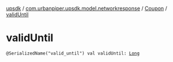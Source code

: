 [upsdk](../../index.md) / [com.urbanpiper.upsdk.model.networkresponse](../index.md) / [Coupon](index.md) / [validUntil](./valid-until.md)

# validUntil

`@SerializedName("valid_until") val validUntil: `[`Long`](https://kotlinlang.org/api/latest/jvm/stdlib/kotlin/-long/index.html)